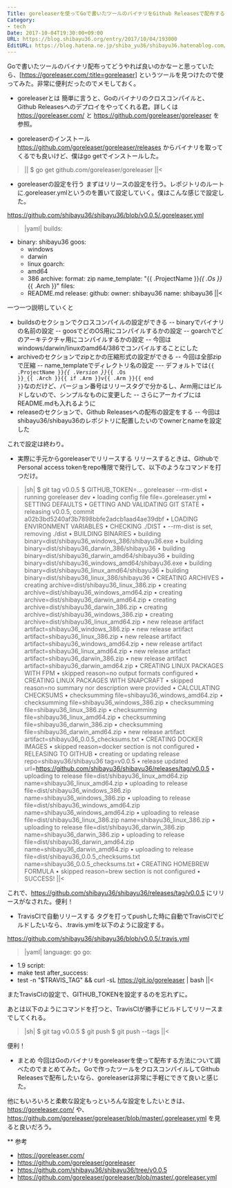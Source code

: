 ```yaml
---
Title: goreleaserを使ってGoで書いたツールのバイナリをGithub Releasesで配布する
Category:
- tech
Date: 2017-10-04T19:30:00+09:00
URL: https://blog.shibayu36.org/entry/2017/10/04/193000
EditURL: https://blog.hatena.ne.jp/shiba_yu36/shibayu36.hatenablog.com/atom/entry/8599973812304131436
---
```


Goで書いたツールのバイナリ配布ってどうやれば良いのかなーと思っていたら、[https://goreleaser.com/:title=goreleaser] というツールを見つけたので使ってみた。非常に便利だったのでメモしておく。

* goreleaserとは
簡単に言うと、Goのバイナリのクロスコンパイルと、Github Releasesへのデプロイをやってくれる君。詳しくは https://goreleaser.com/ と https://github.com/goreleaser/goreleaser を参照。

* goreleaserのインストール
https://github.com/goreleaser/goreleaser/releases からバイナリを取ってくるでも良いけど、僕はgo getでインストールした。

>||
$ go get github.com/goreleaser/goreleaser
||<

* goreleaserの設定を行う
まずはリリースの設定を行う。レポジトリのルートに.goreleaser.ymlというのを置いて設定していく。僕はこんな感じで設定した。

https://github.com/shibayu36/shibayu36/blob/v0.0.5/.goreleaser.yml
>|yaml|
builds:
  - binary: shibayu36
    goos:
      - windows
      - darwin
      - linux
    goarch:
      - amd64
      - 386
archive:
  format: zip
  name_template: "{{ .ProjectName }}_{{ .Os }}_{{ .Arch }}"
  files:
    - README.md
release:
  github:
    owner: shibayu36
    name: shibayu36
||<

一つ一つ説明していくと

- buildsのセクションでクロスコンパイルの設定ができる
-- binaryでバイナリの名前の設定
-- goosでどのOS用にコンパイルするかの設定
-- goarchでどのアーキテクチャ用にコンパイルするかの設定
-- 今回はwindows/darwin/linuxのamd64/386でコンパイルすることにした
- archiveのセクションでzipとかの圧縮形式の設定ができる
-- 今回は全部zipで圧縮
-- name_templateでディレクトリ名の設定
--- デフォルトでは<code>{{ .ProjectName }}_{{ .Version }}_{{ .Os }}_{{ .Arch }}{{ if .Arm }}v{{ .Arm }}{{ end }}</code>なのだけど、バージョン番号はリリースタグで分かるし、Arm用にはビルドしないので、シンプルなものに変更した
-- さらにアーカイブにはREADME.mdも入れるように
- releaseのセクションで、Github Releasesへの配布の設定をする
-- 今回はshibayu36/shibayu36のレポジトリに配置したいのでownerとnameを設定した

これで設定は終わり。

* 実際に手元からgoreleaserでリリースする
リリースするときは、GithubでPersonal access tokenをrepo権限で発行して、以下のようなコマンドを打つだけ。

>|sh|
$ git tag v0.0.5
$ GITHUB_TOKEN=... goreleaser --rm-dist
   • running goreleaser dev
   • loading config file       file=.goreleaser.yml
   • SETTING DEFAULTS
   • GETTING AND VALIDATING GIT STATE
   • releasing v0.0.5, commit a02b3bd5240af3b7898bbfe2adcb1aad4ae39dbf
   • LOADING ENVIRONMENT VARIABLES
   • CHECKING ./DIST
   • --rm-dist is set, removing ./dist
   • BUILDING BINARIES
   • building                  binary=dist/shibayu36_windows_386/shibayu36.exe
   • building                  binary=dist/shibayu36_darwin_386/shibayu36
   • building                  binary=dist/shibayu36_darwin_amd64/shibayu36
   • building                  binary=dist/shibayu36_windows_amd64/shibayu36.exe
   • building                  binary=dist/shibayu36_linux_amd64/shibayu36
   • building                  binary=dist/shibayu36_linux_386/shibayu36
   • CREATING ARCHIVES
   • creating                  archive=dist/shibayu36_linux_386.zip
   • creating                  archive=dist/shibayu36_windows_amd64.zip
   • creating                  archive=dist/shibayu36_darwin_amd64.zip
   • creating                  archive=dist/shibayu36_darwin_386.zip
   • creating                  archive=dist/shibayu36_windows_386.zip
   • creating                  archive=dist/shibayu36_linux_amd64.zip
   • new release artifact      artifact=shibayu36_windows_386.zip
   • new release artifact      artifact=shibayu36_linux_386.zip
   • new release artifact      artifact=shibayu36_windows_amd64.zip
   • new release artifact      artifact=shibayu36_linux_amd64.zip
   • new release artifact      artifact=shibayu36_darwin_386.zip
   • new release artifact      artifact=shibayu36_darwin_amd64.zip
   • CREATING LINUX PACKAGES WITH FPM
   • skipped                   reason=no output formats configured
   • CREATING LINUX PACKAGES WITH SNAPCRAFT
   • skipped                   reason=no summary nor description were provided
   • CALCULATING CHECKSUMS
   • checksumming              file=shibayu36_windows_amd64.zip
   • checksumming              file=shibayu36_windows_386.zip
   • checksumming              file=shibayu36_linux_386.zip
   • checksumming              file=shibayu36_linux_amd64.zip
   • checksumming              file=shibayu36_darwin_386.zip
   • checksumming              file=shibayu36_darwin_amd64.zip
   • new release artifact      artifact=shibayu36_0.0.5_checksums.txt
   • CREATING DOCKER IMAGES
   • skipped                   reason=docker section is not configured
   • RELEASING TO GITHUB
   • creating or updating release repo=shibayu36/shibayu36 tag=v0.0.5
   • release updated           url=https://github.com/shibayu36/shibayu36/releases/tag/v0.0.5
   • uploading to release      file=dist/shibayu36_linux_amd64.zip name=shibayu36_linux_amd64.zip
   • uploading to release      file=dist/shibayu36_windows_386.zip name=shibayu36_windows_386.zip
   • uploading to release      file=dist/shibayu36_windows_amd64.zip name=shibayu36_windows_amd64.zip
   • uploading to release      file=dist/shibayu36_linux_386.zip name=shibayu36_linux_386.zip
   • uploading to release      file=dist/shibayu36_darwin_386.zip name=shibayu36_darwin_386.zip
   • uploading to release      file=dist/shibayu36_darwin_amd64.zip name=shibayu36_darwin_amd64.zip
   • uploading to release      file=dist/shibayu36_0.0.5_checksums.txt name=shibayu36_0.0.5_checksums.txt
   • CREATING HOMEBREW FORMULA
   • skipped                   reason=brew section is not configured
   • SUCCESS!
||<

これで、https://github.com/shibayu36/shibayu36/releases/tag/v0.0.5 にリリースがなされた。便利！


* TravisCIで自動リリースする
タグを打ってpushした時に自動でTravisCIでビルドしたいなら、.travis.ymlを以下のように設定する。

https://github.com/shibayu36/shibayu36/blob/v0.0.5/.travis.yml
>|yaml|
language: go
go:
  - 1.9
script:
  - make test
after_success:
  - test -n "$TRAVIS_TAG" && curl -sL https://git.io/goreleaser | bash
||<

またTravisCIの設定で、GITHUB_TOKENを設定するのを忘れずに。

あとは以下のようにコマンドを打つと、TravisCIが勝手にビルドしてリリースまでしてくれる。

>|sh|
$ git tag v0.0.5
$ git push
$ git push --tags
||<

便利！


* まとめ
今回はGoのバイナリをgoreleaserを使って配布する方法について調べたのでまとめてみた。Goで作ったツールをクロスコンパイルしてGithub Releasesで配布したいなら、goreleaserは非常に手軽にできて良いと感じた。


他にもいろいろと柔軟な設定もっといろんな設定をしたいときは、https://goreleaser.com/ や、https://github.com/goreleaser/goreleaser/blob/master/.goreleaser.yml を見ると良いだろう。

** 参考
- https://goreleaser.com/
- https://github.com/goreleaser/goreleaser
- https://github.com/shibayu36/shibayu36/tree/v0.0.5
- https://github.com/goreleaser/goreleaser/blob/master/.goreleaser.yml


